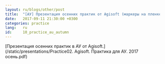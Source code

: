 ```yaml
---
layout: ru/blogs/other/post
title:  "[АУ] Презентация осенних практик от Agisoft (маркеры на пленке, удаление освещения)"
date:   2017-09-11 21:30:00 +0300
categories: practice
lang:   ru
id:     10_practice_au_autumn
---
```


[Презентация осенних практик в АУ от Agisoft.](/static/presentations/Practice02. Agisoft. Практика для АУ. 2017 осень.pdf)